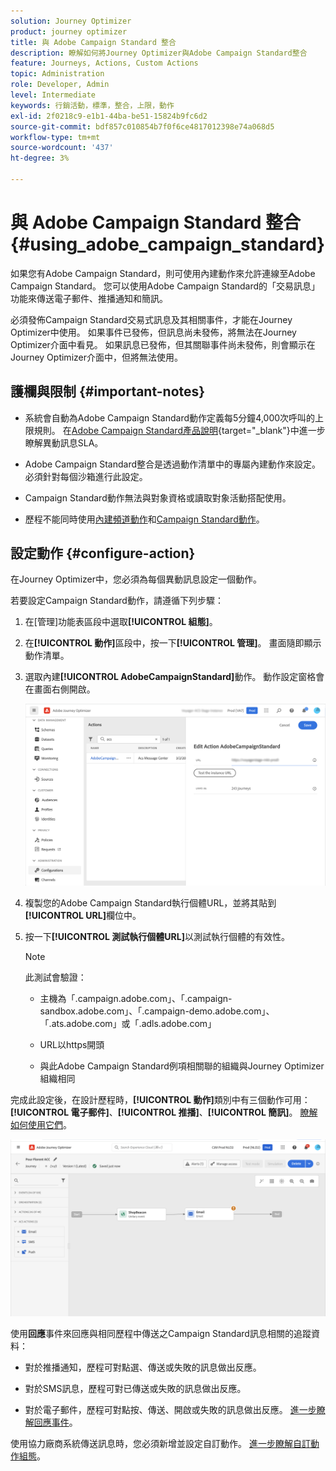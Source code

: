 ```yaml
---
solution: Journey Optimizer
product: journey optimizer
title: 與 Adobe Campaign Standard 整合
description: 瞭解如何將Journey Optimizer與Adobe Campaign Standard整合
feature: Journeys, Actions, Custom Actions
topic: Administration
role: Developer, Admin
level: Intermediate
keywords: 行銷活動，標準，整合，上限，動作
exl-id: 2f0218c9-e1b1-44ba-be51-15824b9fc6d2
source-git-commit: bdf857c010854b7f0f6ce4817012398e74a068d5
workflow-type: tm+mt
source-wordcount: '437'
ht-degree: 3%

---
```


# 與 Adobe Campaign Standard 整合 {#using_adobe_campaign_standard}

如果您有Adobe Campaign Standard，則可使用內建動作來允許連線至Adobe Campaign Standard。 您可以使用Adobe Campaign Standard的「交易訊息」功能來傳送電子郵件、推播通知和簡訊。

必須發佈Campaign Standard交易式訊息及其相關事件，才能在Journey Optimizer中使用。 如果事件已發佈，但訊息尚未發佈，將無法在Journey Optimizer介面中看見。 如果訊息已發佈，但其關聯事件尚未發佈，則會顯示在Journey Optimizer介面中，但將無法使用。

## 護欄與限制 {#important-notes}

* 系統會自動為Adobe Campaign Standard動作定義每5分鐘4,000次呼叫的上限規則。 在[Adobe Campaign Standard產品說明](https://helpx.adobe.com/tw/legal/product-descriptions/campaign-standard.html){target="_blank"}中進一步瞭解異動訊息SLA。

* Adobe Campaign Standard整合是透過動作清單中的專屬內建動作來設定。 必須針對每個沙箱進行此設定。

* Campaign Standard動作無法與對象資格或讀取對象活動搭配使用。

* 歷程不能同時使用[內建頻道動作](../building-journeys/journeys-message.md)和[Campaign Standard動作](../building-journeys/using-adobe-campaign-standard.md)。

## 設定動作 {#configure-action}

在Journey Optimizer中，您必須為每個異動訊息設定一個動作。

若要設定Campaign Standard動作，請遵循下列步驟：

1. 在[管理]功能表區段中選取&#x200B;**[!UICONTROL 組態]**。

1. 在&#x200B;**[!UICONTROL 動作]**&#x200B;區段中，按一下&#x200B;**[!UICONTROL 管理]**。 畫面隨即顯示動作清單。

1. 選取內建&#x200B;**[!UICONTROL AdobeCampaignStandard]**&#x200B;動作。 動作設定窗格會在畫面右側開啟。

   ![](assets/actioncampaign.png)

1. 複製您的Adobe Campaign Standard執行個體URL，並將其貼到&#x200B;**[!UICONTROL URL]**&#x200B;欄位中。

1. 按一下&#x200B;**[!UICONTROL 測試執行個體URL]**&#x200B;以測試執行個體的有效性。

   >[!NOTE]
   >
   >此測試會驗證：
   >
   >* 主機為「.campaign.adobe.com」、「.campaign-sandbox.adobe.com」、「.campaign-demo.adobe.com」、「.ats.adobe.com」或「.adls.adobe.com」
   >
   >* URL以https開頭
   >
   >* 與此Adobe Campaign Standard例項相關聯的組織與Journey Optimizer組織相同

完成此設定後，在設計歷程時，**[!UICONTROL 動作]**&#x200B;類別中有三個動作可用： **[!UICONTROL 電子郵件]**、**[!UICONTROL 推播]**、**[!UICONTROL 簡訊]**。 [瞭解如何使用它們](../building-journeys/using-adobe-campaign-standard.md)。

![](assets/journey58.png)

使用&#x200B;**回應**&#x200B;事件來回應與相同歷程中傳送之Campaign Standard訊息相關的追蹤資料：

* 對於推播通知，歷程可對點選、傳送或失敗的訊息做出反應。

* 對於SMS訊息，歷程可對已傳送或失敗的訊息做出反應。

* 對於電子郵件，歷程可對點按、傳送、開啟或失敗的訊息做出反應。 [進一步瞭解回應事件](../building-journeys/reaction-events.md)。

使用協力廠商系統傳送訊息時，您必須新增並設定自訂動作。 [進一步瞭解自訂動作組態](../action/about-custom-action-configuration.md)。